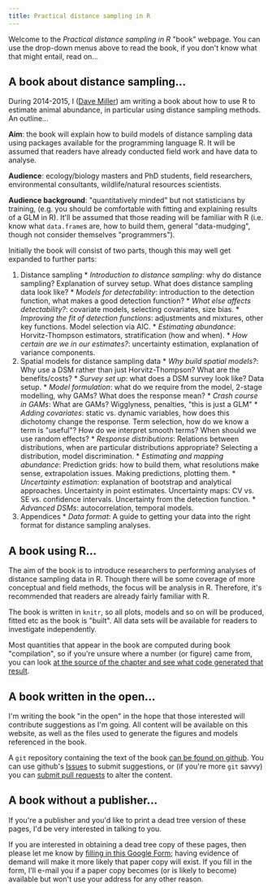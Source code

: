 ```yaml
---
title: Practical distance sampling in R
---
```


Welcome to the *Practical distance sampling in R* "book" webpage. You can use the drop-down menus above to read the book, if you don't know what that might entail, read on...

## A book about distance sampling...

During 2014-2015, I ([Dave Miller](http://converged.yt)) am writing a book about how to use R to estimate animal abundance, in particular using distance sampling methods. An outline...

**Aim**: the book will explain how to build models of distance sampling data using packages available for the programming language R. It will be assumed that readers have already conducted field work and have data to analyse.

**Audience**: ecology/biology masters and PhD students, field researchers, environmental consultants, wildlife/natural resources scientists.

**Audience background**: "quantitatively minded" but not statisticians by training, (e.g. you should be comfortable with fitting and explaining results of a GLM in R). It'll be assumed that those reading will be familiar with R (i.e. know what `data.frame`s are, how to build them, general "data-mudging", though not consider themselves "programmers").

Initially the book will consist of two parts, though this may well get expanded to further parts:

  1. Distance sampling
    * *Introduction to distance sampling*: why do distance sampling? Explanation of survey setup. What does distance sampling data look like?
    * *Models for detectability*: introduction to the detection function, what makes a good detection function?
    * *What else affects detectability?*: covariate models, selecting covariates, size bias.
    * *Improving the fit of detection functions*: adjustments and mixtures, other key functions. Model selection via AIC.
    * *Estimating abundance*: Horvitz-Thompson estimators, stratification (how and when).
    * *How certain are we in our estimates?*: uncertainty estimation, explanation of variance components.
  2. Spatial models for distance sampling data
    * *Why build spatial models?*: Why use a DSM rather than just Horvitz-Thompson? What are the benefits/costs?
    * *Survey set up*: what does a DSM survey look like? Data setup.
    * *Model formulation*: what do we require from the model, 2-stage modelling, why GAMs? What does the response mean?
    * *Crash course in GAMs*: What are GAMs? Wigglyness, penalties, "this is just a GLM"
    * *Adding covariates*: static vs. dynamic variables, how does this dichotomy change the response. Term selection, how do we know a term is "useful"? How do we interpret smooth terms? When should we use random effects?
    * *Response distributions*: Relations between distributions, when are particular distributions appropriate? Selecting a distribution, model discrimination.
    * *Estimating and mapping abundance*: Prediction grids: how to build them, what resolutions make sense, extrapolation issues. Making predictions, plotting them.
    * *Uncertainty estimation*: explanation of bootstrap and analytical approaches. Uncertainty in point estimates. Uncertainty maps: CV vs. SE vs. confidence intervals. Uncertainty from the detection function.
    * *Advanced DSMs*: autocorrelation, temporal models.
  3. Appendices
    * *Data format*: A guide to getting your data into the right format for distance sampling analyses.


## A book using R...

The aim of the book is to introduce researchers to performing analyses of distance sampling data in R. Though there will be some coverage of more conceptual and field methods, the focus will be analysis in R. Therefore, it's recommended that readers are already fairly familiar with R.

The book is written in `knitr`, so all plots, models and so on will be produced, fitted etc as the book is "built". All data sets will be available for readers to investigate independently.

Most quantities that appear in the book are computed during book "compilation", so if you're unsure where a number (or figure) came from, you can look [at the source of the chapter and see what code generated that result](http://github.com/dill/RDistanceBook).

## A book written in the open...

I'm writing the book "in the open" in the hope that those interested will contribute suggestions as I'm going. All content will be available on this website, as well as the files used to generate the figures and models referenced in the book.

A `git` repository containing the text of the book [can be found on github](http://github.com/dill/RDistanceBook). You can use github's [Issues](https://github.com/dill/RDistanceBook/issues) to submit suggestions, or (if you're more `git` savvy) you can [submit pull requests](https://help.github.com/articles/using-pull-requests/) to alter the content.


## A book without a publisher...

If you're a publisher and you'd like to print a dead tree version of these pages, I'd be very interested in talking to you.

If you are interested in obtaining a dead tree copy of these pages, then please let me know by [filling in this Google Form](https://docs.google.com/forms/d/1z5bFFd_GpUXeVzbr5wuwoUKT5wvhNizrGpEOiCZik58/viewform); having evidence of demand will make it more likely that paper copy will exist. If you fill in the form, I'll e-mail you if a paper copy becomes (or is likely to become) available but won't use your address for any other reason.



